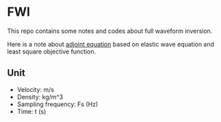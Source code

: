 # FWI

This repo contains some notes and codes about full waveform inversion.

Here is a note about [adjoint equation](https://zzar43.github.io/FWI/notes/adjoint_eq.html) based on elastic wave equation and least square objective function.

## Unit

- Velocity: m/s
- Density: kg/m^3
- Sampling frequency: Fs (Hz)
- Time: t (s)